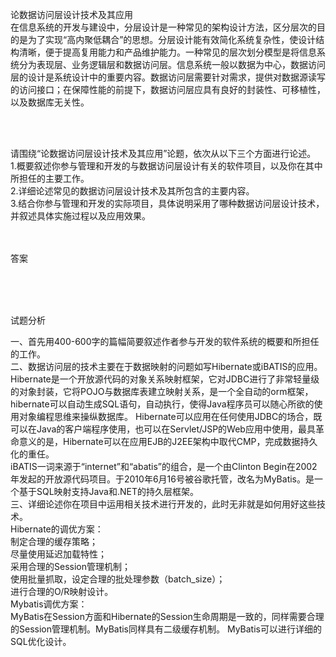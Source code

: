 <div class="detail lh2"><p>论数据访问层设计技术及其应用<br/>在信息系统的开发与建设中，分层设计是一种常见的架构设计方法，区分层次的目的是为了实现“高内聚低耦合”的思想。分层设计能有效简化系统复杂性，使设计结构清晰，便于提高复用能力和产品维护能力。一种常见的层次划分模型是将信息系统分为表现层、业务逻辑层和数据访问层。信息系统一般以数据为中心，数据访问层的设计是系统设计中的重要内容。数据访问层需要针对需求，提供对数据源读写的访问接口；在保障性能的前提下，数据访问层应具有良好的封装性、可移植性，以及数据库无关性。<br/></p><br/><br/><p>请围绕“论数据访问层设计技术及其应用”论题，依次从以下三个方面进行论述。<br/>1.概要叙述你参与管理和开发的与数据访问层设计有关的软件项目，以及你在其中所担任的主要工作。<br/>2.详细论述常见的数据访问层设计技术及其所包含的主要内容。<br/>3.结合你参与管理和开发的实际项目，具体说明采用了哪种数据访问层设计技术，并叙述具体实施过程以及应用效果。<br/></p><br/><br/>答案<br/><p><br/></p><br/><br/>试题分析<br/><p>一、首先用400-600字的篇幅简要叙述作者参与开发的软件系统的概要和所担任的工作。<br/>二、数据访问层的技术主要在于数据映射的问题如写Hibernate或iBATIS的应用。<br/>Hibernate是一个开放源代码的对象关系映射框架，它对JDBC进行了非常轻量级的对象封装，它将POJO与数据库表建立映射关系，是一个全自动的orm框架，hibernate可以自动生成SQL语句，自动执行，使得Java程序员可以随心所欲的使用对象编程思维来操纵数据库。 Hibernate可以应用在任何使用JDBC的场合，既可以在Java的客户端程序使用，也可以在Servlet/JSP的Web应用中使用，最具革命意义的是，Hibernate可以在应用EJB的J2EE架构中取代CMP，完成数据持久化的重任。<br/>iBATIS一词来源于“internet”和“abatis”的组合，是一个由Clinton Begin在2002年发起的开放源代码项目。于2010年6月16号被谷歌托管，改名为MyBatis。是一个基于SQL映射支持Java和.NET的持久层框架。<br/>三、详细论述你在项目中运用相关技术进行开发的，此时无非就是如何用好这些技术。<br/>Hibernate的调优方案：<br/>制定合理的缓存策略；<br/>尽量使用延迟加载特性；<br/>采用合理的Session管理机制；<br/>使用批量抓取，设定合理的批处理参数（batch_size）；<br/>进行合理的O/R映射设计。<br/>Mybatis调优方案：<br/>MyBatis在Session方面和Hibernate的Session生命周期是一致的，同样需要合理的Session管理机制。MyBatis同样具有二级缓存机制。 MyBatis可以进行详细的SQL优化设计。<br/></p></div>